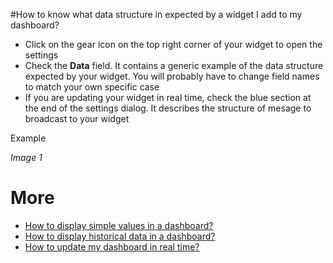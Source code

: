 #How to know what data structure in expected by a widget I add to my dashboard?

- Click on the gear icon on the top right corner of your widget to open the settings
- Check the **Data** field. It contains a generic example of the data structure expected by your widget. 
You will probably have to change field names to match your own specific case
- If you are updating your widget in real time, check the blue section at the end of the settings dialog. 
It describes the structure of mesage to broadcast to your widget

Example



*Image 1*

# More

- [How to display simple values in a dashboard?](./create_dashboard.md)
- [How to display historical data in a dashboard?](./create_dashboard_historical.md)
- [How to update my dashboard in real time?](./realtime_dashboard.md)
